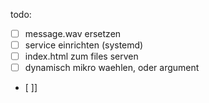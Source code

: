 todo:

- [ ] message.wav ersetzen
- [ ] service einrichten (systemd)
- [ ] index.html zum files serven
- [ ] dynamisch mikro waehlen, oder argument
- [ ]] 
